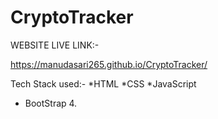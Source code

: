 # CryptoTracker

WEBSITE LIVE LINK:-

https://manudasari265.github.io/CryptoTracker/

Tech Stack used:-
*HTML
*CSS 
*JavaScript
* BootStrap 4.
